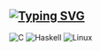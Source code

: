 ## [![Typing SVG](https://readme-typing-svg.herokuapp.com?size=24&duration=4000&color=F77272&lines=Hello!%5C+My+name+is+Luís;Student+of+Computer+Science)](https://git.io/typing-svg)

![C](https://img.shields.io/badge/Code-C-blue)
![Haskell](https://img.shields.io/badge/Code-Haskell-purple)
![Linux](https://img.shields.io/badge/OS-Linux-green)



